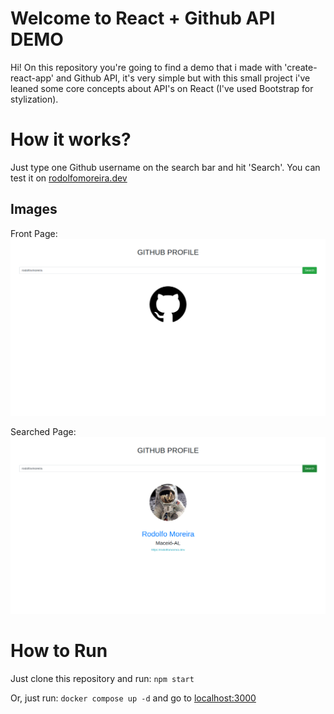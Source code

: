 # Welcome to React + Github API DEMO

Hi! 
  On this repository you're going to find a demo that i made with 'create-react-app' and Github API, it's very simple but with this small project i've leaned some core concepts about API's on React (I've used Bootstrap for stylization). 

# How it works?
Just type one Github username on the search bar and hit 'Search'. 
You can test it on [rodolfomoreira.dev](https://rodolfomoreira.dev/whoisgithub)

## Images
Front Page:
![First Page](https://github.com/RodolfovMoreira/react-githubapi/blob/master/firstpage.png)

Searched Page:
![Second Page](https://github.com/RodolfovMoreira/react-githubapi/blob/master/secondpage.png)




# How to Run

Just clone this repository and run:
`npm start`

Or, just run:
`docker compose up -d`
and go to [localhost:3000](http://localhost:3000)




